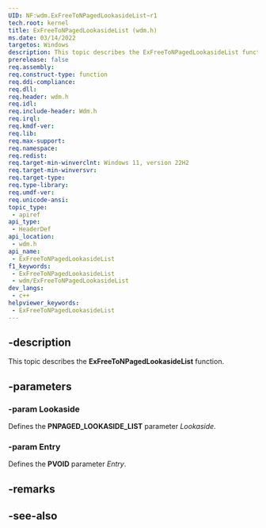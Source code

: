 ```yaml
---
UID: NF:wdm.ExFreeToNPagedLookasideList~r1
tech.root: kernel
title: ExFreeToNPagedLookasideList (wdm.h)
ms.date: 03/14/2022
targetos: Windows
description: This topic describes the ExFreeToNPagedLookasideList function.
prerelease: false
req.assembly: 
req.construct-type: function
req.ddi-compliance: 
req.dll: 
req.header: wdm.h
req.idl: 
req.include-header: Wdm.h
req.irql: 
req.kmdf-ver: 
req.lib: 
req.max-support: 
req.namespace: 
req.redist: 
req.target-min-winverclnt: Windows 11, version 22H2
req.target-min-winversvr: 
req.target-type: 
req.type-library: 
req.umdf-ver: 
req.unicode-ansi: 
topic_type:
 - apiref
api_type:
 - HeaderDef
api_location:
 - wdm.h
api_name:
 - ExFreeToNPagedLookasideList
f1_keywords:
 - ExFreeToNPagedLookasideList
 - wdm/ExFreeToNPagedLookasideList
dev_langs:
 - c++
helpviewer_keywords:
 - ExFreeToNPagedLookasideList
---
```


## -description

This topic describes the **ExFreeToNPagedLookasideList** function.

## -parameters

### -param Lookaside

Defines the **PNPAGED_LOOKASIDE_LIST** parameter *Lookaside*.

### -param Entry

Defines the **PVOID** parameter *Entry*.

## -remarks

## -see-also
